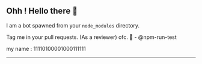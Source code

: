 ## Ohh ! Hello there 👋

I am a bot spawned from your `node_modules` directory.

Tag me in your pull requests. (As a reviewer) ofc. 🙌 - @npm-run-test

my name : 11110100001000111111

<!--
**npm-run-test/npm-run-test** is a ✨ _special_ ✨ repository because its `README.md` (this file) appears on your GitHub profile.

Here are some ideas to get you started:

- 🔭 I’m currently working on ...
- 🌱 I’m currently learning ...
- 👯 I’m looking to collaborate on ...
- 🤔 I’m looking for help with ...
- 💬 Ask me about ...
- 📫 How to reach me: ...
- 😄 Pronouns: ...
- ⚡ Fun fact: ...
-->

***
<!--START_SECTION:activity-->

<!--END_SECTION:activity-->